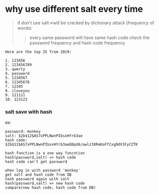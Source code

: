# why use different salt every time
> if don't use salt->will be cracked by dictionary attack (frequency of words)
>> every same password will have same hash code
>> check the password frequency and hash code frequency
```
Here are the top 25 from 2019:

1. 123456
2. 123456789
3. qwerty
4. password
5. 1234567
6. 12345678
7. 12345
8. iloveyou
9. 111111
10. 123123
```
### salt save with hash
ex:
```
password: monkey
salt: $2b$12$AS7xPPLNwnPIbsxHYrb3ae
hash code: $2b$12$AS7xPPLNwnPIbsxHYrb3aeQ8pU6/awlz3XReKoFfCxgOdV1FyCZTK

hash function is a one way funcntion
hash(password,salt) => hash code
hash code can't get password

when log in with password 'monkey'
get salt and hash code from DB
hash password again with salt
hash(password,salt) => new hash code
compare(new hash code, hash code from DB)
```
